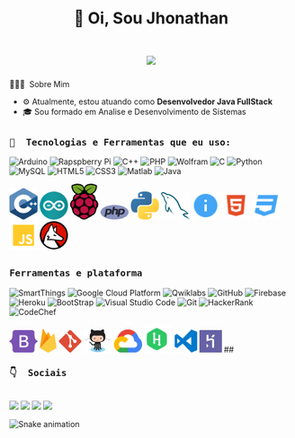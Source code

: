 <div align="center">
 <h1>👋 Oi, Sou Jhonathan<h1>
   <img src="https://komarev.com/ghpvc/?username=jhonathandosreis&label=Profile+Views&style=for-the-badge">
</div>
  
👨🏻‍💻 &nbsp;Sobre Mim
- ⚙️ Atualmente, estou atuando como **Desenvolvedor Java FullStack**
- 🎓 Sou formado em Analise e Desenvolvimento de Sistemas

##
<h3><b><samp>🧰 &nbsp;Tecnologias e Ferramentas que eu uso:</samp></b></h3>
  
![Arduino](https://img.shields.io/badge/Arduino-00979D?style=flat-square&logo=Arduino&logoColor=white)
![Rapspberry Pi](https://img.shields.io/badge/Raspberry_pi-C51A4A?style=flat-square&logo=raspberry-pi&logoColor=white)
![C++](https://img.shields.io/badge/C++-00599C?style=flat-square&logo=c%2B%2B&logoColor=white)
![PHP](https://img.shields.io/badge/PHP-777BB4?style=flat-square&logo=php&logoColor=white)
![Wolfram](https://img.shields.io/badge/Wolfram-DD1100?style=flat-square&logo=Wolfram&logoColor=white)
![C](https://img.shields.io/badge/C-27338e?style=flat-square&logo=c&logoColor=white)
![Python](https://img.shields.io/badge/Python-3776AB?style=flat-square&logo=Python&logoColor=white)
![MySQL](https://img.shields.io/badge/MySQL-4479A1?style=flat-square&logo=MySQL&logoColor=white)
![HTML5](https://img.shields.io/badge/HTML5-E34F26?style=flat-square&logo=HTML5&logoColor=white)
![CSS3](https://img.shields.io/badge/CSS3-1572B6?style=flat-square&logo=CSS3&logoColor=white)
![Matlab](https://img.shields.io/badge/MATLAB-800000?style=flat-square&logo=MathWorks&logoColor=white)
![Java](https://img.shields.io/badge/Java-013243?style=flat-square&logo=Java&logoColor=white)

<span>
<img src="https://github.com/jhonathandosreis/jhonathandosreis/blob/main/imgs/c.svg" alt="drawing" width="50"/>
<img src="https://github.com/jhonathandosreis/jhonathandosreis/blob/main/imgs/arduino-1.svg" alt="drawing" width="50"/>
<img src="https://github.com/jhonathandosreis/jhonathandosreis/blob/main/imgs/raspberry-pi.svg" alt="drawing" width="50"/>
<img src="https://github.com/jhonathandosreis/jhonathandosreis/blob/main/imgs/php-1.svg" alt="drawing" width="50"/>
<img src="https://github.com/jhonathandosreis/jhonathandosreis/blob/main/imgs/python-5.svg" alt="drawing" width="50"/>
<img src="https://github.com/jhonathandosreis/jhonathandosreis/blob/main/imgs/mysql-6.svg" alt="drawing" width="50"/>
<img src="https://github.com/jhonathandosreis/jhonathandosreis/blob/main/imgs/readme.svg" alt="drawing" width="50"/>
<img src="https://github.com/jhonathandosreis/jhonathandosreis/blob/main/imgs/html.svg" alt="drawing" width="50"/>
<img src="https://github.com/jhonathandosreis/jhonathandosreis/blob/main/imgs/css.svg" alt="drawing" width="50"/>
<img src="https://github.com/jhonathandosreis/jhonathandosreis/blob/main/imgs/javascript.svg" alt="drawing" width="50"/>
<img src="https://github.com/jhonathandosreis/jhonathandosreis/blob/main/imgs/wolfram-language.svg" alt="drawing" width="50"/>
</span>
&nbsp;
  
##
<h3><b><samp>Ferramentas e plataforma</samp></b></h3>

![SmartThings](https://img.shields.io/badge/SmartThings-777BB4?style=flat-square&logo=SmartThings&logoColor=white)
![Google Cloud Platform](https://img.shields.io/badge/Google_Cloud-4285F4?style=flat-square&logo=google-cloud&logoColor=white)
![Qwiklabs](https://img.shields.io/badge/Qwiklabs-F5CD0E?style=flat-square&logo=Qwiklabs&logoColor=800000)
![GitHub](https://img.shields.io/badge/GitHub-181717?style=flat-square&logo=github)
![Firebase](https://img.shields.io/badge/Firebase-ffcb2c?style=flat-square&logo=Firebase&logoColor=DD1100)
![Heroku](https://img.shields.io/badge/Heroku-430098?style=flat-square&logo=Heroku&logoColor=white)
![BootStrap](https://img.shields.io/badge/Bootstrap-7952B3?style=flat-square&logo=bootstrap&logoColor=white)
![Visual Studio Code](https://img.shields.io/badge/Visual_Studio_Code-007ACC?style=flat-square&logo=Visual-Studio-Code&logoColor=white)
![Git](https://img.shields.io/badge/Git-F05032?style=flat-square&logo=Git&logoColor=white)
![HackerRank](https://img.shields.io/badge/HackerRank-107C10?style=flat-square&logo=HackerRank&logoColor=black)
![CodeChef](https://img.shields.io/badge/CodeChef-5B4638?style=flat-square&logo=CodeChef&logoColor=white)
  
<span>
<img src="https://github.com/jhonathandosreis/jhonathandosreis/blob/main/imgs/bootstrap-5-1.svg" alt="drawing" width="50"/>
<img src="https://github.com/jhonathandosreis/jhonathandosreis/blob/main/imgs/firebase-1.svg" alt="drawing" width="30"/>
<img src="https://github.com/jhonathandosreis/jhonathandosreis/blob/main/imgs/git-icon.svg" alt="drawing" width="40"/>
<img src="https://github.com/jhonathandosreis/jhonathandosreis/blob/main/imgs/Octocat.png" alt="drawing" width="50"/>
<img src="https://github.com/jhonathandosreis/jhonathandosreis/blob/main/imgs/google-cloud-1.svg" alt="drawing" width="50"/>
<img src="https://github.com/jhonathandosreis/jhonathandosreis/blob/main/imgs/hackerrank.svg" alt="drawing" width="50"/>
<img src="https://github.com/jhonathandosreis/jhonathandosreis/blob/main/imgs/visual-studio-code.svg" alt="drawing" width="40"/>
<img src="https://github.com/jhonathandosreis/jhonathandosreis/blob/main/imgs/heroku-4.svg" alt="drawing" width="40"/>
</span>  
##
<h3><b><samp>👇 &nbsp;Sociais</samp></b></h3>
<div><br>
 <a href="https://www.twitch.tv/jhonathandrss" target="_blank"><img src="https://img.shields.io/badge/Twitch-9146FF?style=for-the-badge&logo=twitch&logoColor=white" target="_blank"></a>
  <a href="https://instagram.com/jhonathandrs" target="_blank"><img src="https://img.shields.io/badge/-Instagram-%23E4405F?style=for-the-badge&logo=instagram&logoColor=white" target="_blank"></a>
  <a href = "mailto:jhonathandeveloper2022@gmail.com"><img src="https://img.shields.io/badge/-Gmail-%23333?style=for-the-badge&logo=gmail&logoColor=white" target="_blank"></a>
  <a href="https://www.linkedin.com/in/jhonathandosreis" target="_blank"><img src="https://img.shields.io/badge/-LinkedIn-%230077B5?style=for-the-badge&logo=linkedin&logoColor=white" target="_blank"></a> 
</div>
  
![Snake animation](https://github.com/jhonathandosreis/jhonathandosreis/blob/output/github-contribution-grid-snake.svg)
